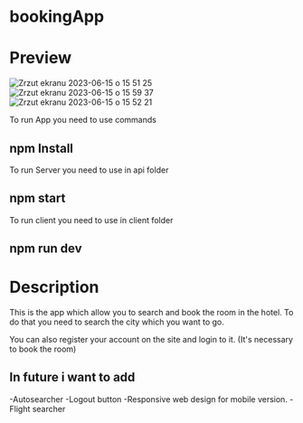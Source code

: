 # bookingApp

# Preview
![Zrzut ekranu 2023-06-15 o 15 51 25](https://github.com/ErykPadzinski/bookingApp/assets/79549335/5dfcde86-2f11-4676-a69d-a9d37e29e1d1)
![Zrzut ekranu 2023-06-15 o 15 59 37](https://github.com/ErykPadzinski/bookingApp/assets/79549335/a988c60c-058e-4932-a504-fcef4130698e)
![Zrzut ekranu 2023-06-15 o 15 52 21](https://github.com/ErykPadzinski/bookingApp/assets/79549335/ec9244dd-3434-4a09-a395-ee2ce2f2619e)

To run App you need to use commands

## npm Install

To run Server you need to use in api folder
## npm start

To run client you need to use in client folder
## npm run dev


# Description
This is the app which allow you to search and book the room in the hotel.
To do that you need to search the city which you want to go.

You can also register your account on the site and login to it. (It's necessary to book the room)

## In future i want to add 
-Autosearcher
-Logout button
-Responsive web design for mobile version.
-Flight searcher

